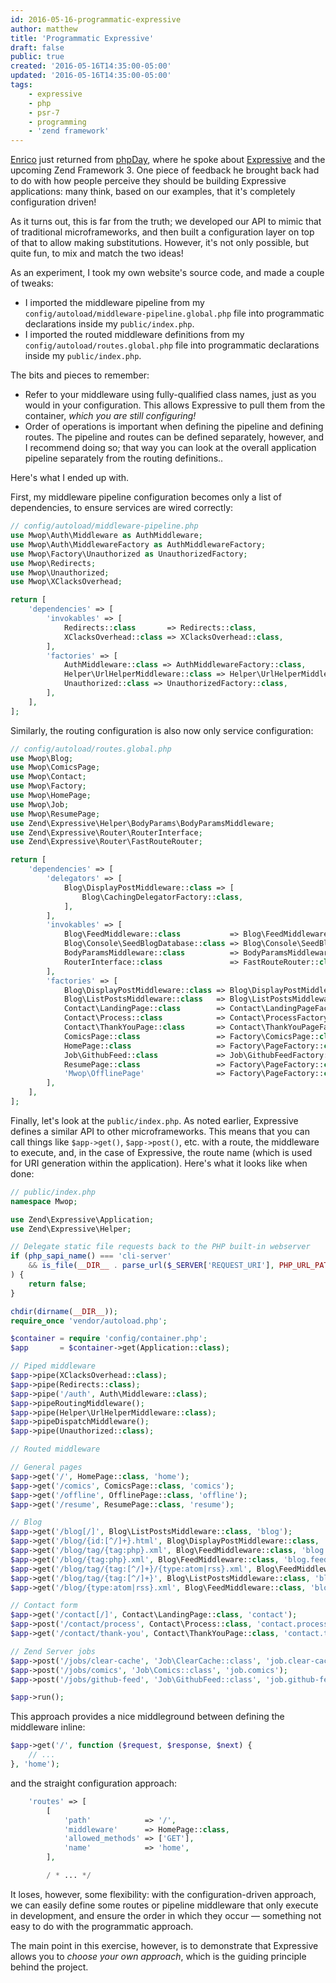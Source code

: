 ```yaml
---
id: 2016-05-16-programmatic-expressive
author: matthew
title: 'Programmatic Expressive'
draft: false
public: true
created: '2016-05-16T14:35:00-05:00'
updated: '2016-05-16T14:35:00-05:00'
tags:
    - expressive
    - php
    - psr-7
    - programming
    - 'zend framework'
---
```

[Enrico](http://www.zimuel.it) just returned from [phpDay](http://2016.phpday.it),
where he spoke about [Expressive](https://zendframework.github.io/zend-expressive)
and the upcoming Zend Framework 3. One piece of feedback he brought back had to
do with how people perceive they should be building Expressive applications:
many think, based on our examples, that it's completely configuration driven!

As it turns out, this is far from the truth; we developed our API to mimic that
of traditional microframeworks, and then built a configuration layer on top of
that to allow making substitutions. However, it's not only possible, but quite
fun, to mix and match the two ideas!

<!--- EXTENDED -->

As an experiment, I took my own website's source code, and made a couple of
tweaks:

- I imported the middleware pipeline from my
  `config/autoload/middleware-pipeline.global.php` file into programmatic
  declarations inside my `public/index.php`.
- I imported the routed middleware definitions from my
  `config/autoload/routes.global.php` file into programmatic declarations inside
  my `public/index.php`.

The bits and pieces to remember:

- Refer to your middleware using fully-qualified class names, just as you would
  in your configuration. This allows Expressive to pull them from the container,
  *which you are still configuring!*
- Order of operations is important when defining the pipeline and defining
  routes. The pipeline and routes can be defined separately, however, and I
  recommend doing so; that way you can look at the overall application pipeline
  separately from the routing definitions..

Here's what I ended up with.

First, my middleware pipeline configuration becomes only a list of dependencies,
to ensure services are wired correctly:

```php
// config/autoload/middleware-pipeline.php
use Mwop\Auth\Middleware as AuthMiddleware;
use Mwop\Auth\MiddlewareFactory as AuthMiddlewareFactory;
use Mwop\Factory\Unauthorized as UnauthorizedFactory;
use Mwop\Redirects;
use Mwop\Unauthorized;
use Mwop\XClacksOverhead;

return [
    'dependencies' => [
        'invokables' => [
            Redirects::class       => Redirects::class,
            XClacksOverhead::class => XClacksOverhead::class,
        ],
        'factories' => [
            AuthMiddleware::class => AuthMiddlewareFactory::class,
            Helper\UrlHelperMiddleware::class => Helper\UrlHelperMiddlewareFactory::class,
            Unauthorized::class => UnauthorizedFactory::class,
        ],
    ],
];
```

Similarly, the routing configuration is also now only service configuration:

```php
// config/autoload/routes.global.php
use Mwop\Blog;
use Mwop\ComicsPage;
use Mwop\Contact;
use Mwop\Factory;
use Mwop\HomePage;
use Mwop\Job;
use Mwop\ResumePage;
use Zend\Expressive\Helper\BodyParams\BodyParamsMiddleware;
use Zend\Expressive\Router\RouterInterface;
use Zend\Expressive\Router\FastRouteRouter;

return [
    'dependencies' => [
        'delegators' => [
            Blog\DisplayPostMiddleware::class => [
                Blog\CachingDelegatorFactory::class,
            ],
        ],
        'invokables' => [
            Blog\FeedMiddleware::class           => Blog\FeedMiddleware::class,
            Blog\Console\SeedBlogDatabase::class => Blog\Console\SeedBlogDatabase::class,
            BodyParamsMiddleware::class          => BodyParamsMiddleware::class,
            RouterInterface::class               => FastRouteRouter::class,
        ],
        'factories' => [
            Blog\DisplayPostMiddleware::class => Blog\DisplayPostMiddlewareFactory::class,
            Blog\ListPostsMiddleware::class   => Blog\ListPostsMiddlewareFactory::class,
            Contact\LandingPage::class        => Contact\LandingPageFactory::class,
            Contact\Process::class            => Contact\ProcessFactory::class,
            Contact\ThankYouPage::class       => Contact\ThankYouPageFactory::class,
            ComicsPage::class                 => Factory\ComicsPage::class,
            HomePage::class                   => Factory\PageFactory::class,
            Job\GithubFeed::class             => Job\GithubFeedFactory::class,
            ResumePage::class                 => Factory\PageFactory::class,
            'Mwop\OfflinePage'                => Factory\PageFactory::class,
        ],
    ],
];
```

Finally, let's look at the `public/index.php`. As noted earlier, Expressive
defines a similar API to other microframeworks. This means that you can call
things like `$app->get()`, `$app->post()`, etc. with a route, the middleware to
execute, and, in the case of Expressive, the route name (which is used for URI
generation within the application). Here's what it looks like when done:

```php
// public/index.php
namespace Mwop;

use Zend\Expressive\Application;
use Zend\Expressive\Helper;

// Delegate static file requests back to the PHP built-in webserver
if (php_sapi_name() === 'cli-server'
    && is_file(__DIR__ . parse_url($_SERVER['REQUEST_URI'], PHP_URL_PATH))
) {
    return false;
}

chdir(dirname(__DIR__));
require_once 'vendor/autoload.php';

$container = require 'config/container.php';
$app       = $container->get(Application::class);

// Piped middleware
$app->pipe(XClacksOverhead::class);
$app->pipe(Redirects::class);
$app->pipe('/auth', Auth\Middleware::class);
$app->pipeRoutingMiddleware();
$app->pipe(Helper\UrlHelperMiddleware::class);
$app->pipeDispatchMiddleware();
$app->pipe(Unauthorized::class);

// Routed middleware

// General pages
$app->get('/', HomePage::class, 'home');
$app->get('/comics', ComicsPage::class, 'comics');
$app->get('/offline', OfflinePage::class, 'offline');
$app->get('/resume', ResumePage::class, 'resume');

// Blog
$app->get('/blog[/]', Blog\ListPostsMiddleware::class, 'blog');
$app->get('/blog/{id:[^/]+}.html', Blog\DisplayPostMiddleware::class, 'blog.post');
$app->get('/blog/tag/{tag:php}.xml', Blog\FeedMiddleware::class, 'blog.feed.php');
$app->get('/blog/{tag:php}.xml', Blog\FeedMiddleware::class, 'blog.feed.php.also');
$app->get('/blog/tag/{tag:[^/]+}/{type:atom|rss}.xml', Blog\FeedMiddleware::class, 'blog.tag.feed');
$app->get('/blog/tag/{tag:[^/]+}', Blog\ListPostsMiddleware::class, 'blog.tag');
$app->get('/blog/{type:atom|rss}.xml', Blog\FeedMiddleware::class, 'blog.feed');

// Contact form
$app->get('/contact[/]', Contact\LandingPage::class, 'contact');
$app->post('/contact/process', Contact\Process::class, 'contact.process');
$app->get('/contact/thank-you', Contact\ThankYouPage::class, 'contact.thank-your');

// Zend Server jobs
$app->post('/jobs/clear-cache', 'Job\ClearCache::class', 'job.clear-cache');
$app->post('/jobs/comics', 'Job\Comics::class', 'job.comics');
$app->post('/jobs/github-feed', 'Job\GithubFeed::class', 'job.github-feed');

$app->run();
```

This approach provides a nice middleground between defining the middleware
inline:

```php
$app->get('/', function ($request, $response, $next) {
    // ... 
}, 'home');
```

and the straight configuration approach:

```php
    'routes' => [
        [
            'path'            => '/',
            'middleware'      => HomePage::class,
            'allowed_methods' => ['GET'],
            'name'            => 'home',
        ],

        / * ... */
```

It loses, however, some flexibility: with the configuration-driven approach, we
can easily define some routes or pipeline middleware that only execute in
development, and ensure the order in which they occur &mdash; something not easy
to do with the programmatic approach.

The main point in this exercise, however, is to demonstrate that Expressive
allows you to *choose your own approach*, which is the guiding principle behind
the project.
